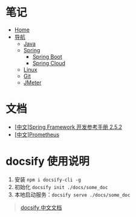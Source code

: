


# 笔记

- [Home](//blog.kail.xyz)
- [导航](//blog.kail.xyz/docsify)
  - [Java](//blog.kail.xyz/docsify/docs/java)
  - [Spring](//blog.kail.xyz/docsify/docs/spring)
    - [Spring Boot](//blog.kail.xyz/docsify/docs/spring-boot)
    - [Spring Cloud](//blog.kail.xyz/docsify/docs/spring-cloud)
  - [Linux](//blog.kail.xyz/docsify/docs/linux)
  - [Git](//blog.kail.xyz/docsify/docs/git)
  - [JMeter](//blog.kail.xyz/docsify/docs/jmeter)

# 文档

- [[中文]Spring Framework 开发参考手册 2.5.2 ](http://shouce.jb51.net/spring/)
- [[中文]Prometheus](https://yunlzheng.gitbook.io/prometheus-book/)


# docsify 使用说明

1. 安装 `npm i docsify-cli -g`
2. 初始化 `docsify init ./docs/some_doc`
3. 本地启动服务：`docsify serve ./docs/some_doc`

> [docsify 中文文档](https://docsify.now.sh/zh-cn/)
